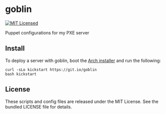 goblin
=========

[![MIT Licensed](http://img.shields.io/badge/license-MIT-green.svg?style=flat)](https://tldrlegal.com/license/mit-license)

Puppet configurations for my PXE server

## Install

To deploy a server with goblin, boot the [Arch installer](https://www.archlinux.org/download/) and run the following:

```
curl -sLo kickstart https://git.io/goblin
bash kickstart
```

## License

These scripts and config files are released under the MIT License. See the bundled LICENSE file for details.

